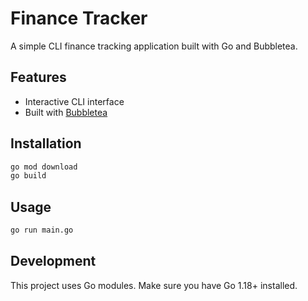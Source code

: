 # Finance Tracker

A simple CLI finance tracking application built with Go and Bubbletea.

## Features

- Interactive CLI interface
- Built with [Bubbletea](https://github.com/charmbracelet/bubbletea)

## Installation

```bash
go mod download
go build
```

## Usage

```bash
go run main.go
```

## Development

This project uses Go modules. Make sure you have Go 1.18+ installed.
